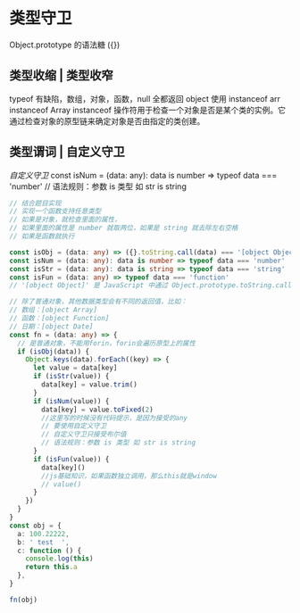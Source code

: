 # 类型守卫

Object.prototype 的语法糖 ({})

## 类型收缩 | 类型收窄

typeof 有缺陷，数组，对象，函数，null 全都返回 object
使用 instanceof
arr instanceof Array
instanceof 操作符用于检查一个对象是否是某个类的实例。它通过检查对象的原型链来确定对象是否由指定的类创建。

## 类型谓词 | 自定义守卫

_自定义守卫_
const isNum = (data: any): data is number => typeof data === 'number'
// 语法规则：参数 is 类型 如 str is string

```ts
// 结合题目实现
// 实现一个函数支持任意类型
// 如果是对象，就检查里面的属性，
// 如果里面的属性是 number 就取两位，如果是 string 就去除左右空格
// 如果是函数就执行

const isObj = (data: any) => ({}.toString.call(data) === '[object Object]')
const isNum = (data: any): data is number => typeof data === 'number'
const isStr = (data: any): data is string => typeof data === 'string'
const isFun = (data: any) => typeof data === 'function'
// '[object Object]' 是 JavaScript 中通过 Object.prototype.toString.call() 方法获取对象类型时，对于普通对象的特定返回值。

// 除了普通对象，其他数据类型会有不同的返回值，比如：
// 数组：[object Array]
// 函数：[object Function]
// 日期：[object Date]
const fn = (data: any) => {
  // 是普通对象，不能用forin，forin会遍历原型上的属性
  if (isObj(data)) {
    Object.keys(data).forEach((key) => {
      let value = data[key]
      if (isStr(value)) {
        data[key] = value.trim()
      }
      if (isNum(value)) {
        data[key] = value.toFixed(2)
        //这里写的时候没有代码提示，是因为接受的any
        // 要使用自定义守卫
        // 自定义守卫只接受布尔值
        // 语法规则：参数 is 类型 如 str is string
      }
      if (isFun(value)) {
        data[key]()
        //js基础知识，如果函数独立调用，那么this就是window
        // value()
      }
    })
  }
}
const obj = {
  a: 100.22222,
  b: ' test  ',
  c: function () {
    console.log(this)
    return this.a
  },
}

fn(obj)
```
